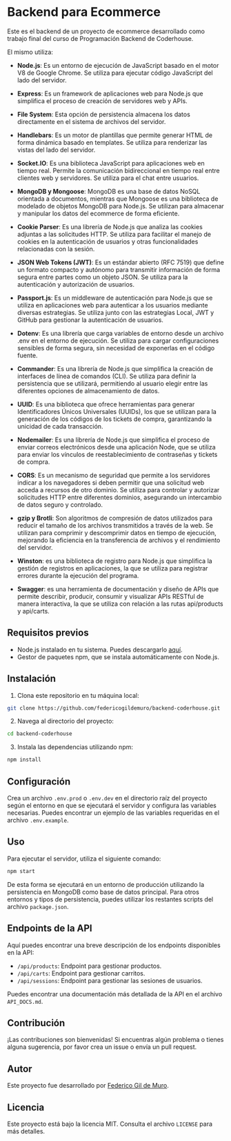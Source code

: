 # Backend para Ecommerce

Este es el backend de un proyecto de ecommerce desarrollado como trabajo final del curso de Programación Backend de Coderhouse.

El mismo utiliza:

- **Node.js**: Es un entorno de ejecución de JavaScript basado en el motor V8 de Google Chrome. Se utiliza para ejecutar código JavaScript del lado del servidor.

- **Express**: Es un framework de aplicaciones web para Node.js que simplifica el proceso de creación de servidores web y APIs.

- **File System**: Esta opción de persistencia almacena los datos directamente en el sistema de archivos del servidor.

- **Handlebars**: Es un motor de plantillas que permite generar HTML de forma dinámica basado en templates. Se utiliza para renderizar las vistas del lado del servidor.

- **Socket.IO**: Es una biblioteca JavaScript para aplicaciones web en tiempo real. Permite la comunicación bidireccional en tiempo real entre clientes web y servidores. Se utiliza para el chat entre usuarios.

- **MongoDB y Mongoose**: MongoDB es una base de datos NoSQL orientada a documentos, mientras que Mongoose es una biblioteca de modelado de objetos MongoDB para Node.js. Se utilizan para almacenar y manipular los datos del ecommerce de forma eficiente.

- **Cookie Parser**: Es una librería de Node.js que analiza las cookies adjuntas a las solicitudes HTTP. Se utiliza para facilitar el manejo de cookies en la autenticación de usuarios y otras funcionalidades relacionadas con la sesión.

- **JSON Web Tokens (JWT)**: Es un estándar abierto (RFC 7519) que define un formato compacto y autónomo para transmitir información de forma segura entre partes como un objeto JSON. Se utiliza para la autenticación y autorización de usuarios.

- **Passport.js**: Es un middleware de autenticación para Node.js que se utiliza en aplicaciones web para autenticar a los usuarios mediante diversas estrategias. Se utiliza junto con las estrategias Local, JWT y GitHub para gestionar la autenticación de usuarios.

- **Dotenv**: Es una librería que carga variables de entorno desde un archivo .env en el entorno de ejecución. Se utiliza para cargar configuraciones sensibles de forma segura, sin necesidad de exponerlas en el código fuente.

- **Commander**: Es una librería de Node.js que simplifica la creación de interfaces de línea de comandos (CLI). Se utiliza para definir la persistencia que se utilizará, permitiendo al usuario elegir entre las diferentes opciones de almacenamiento de datos.

- **UUID**: Es una biblioteca que ofrece herramientas para generar Identificadores Únicos Universales (UUIDs), los que se utilizan para la generación de los códigos de los tickets de compra, garantizando la unicidad de cada transacción.

- **Nodemailer**: Es una librería de Node.js que simplifica el proceso de enviar correos electrónicos desde una aplicación Node, que se utiliza para enviar los vínculos de reestablecimiento de contraseñas y tickets de compra.

- **CORS**: Es un mecanismo de seguridad que permite a los servidores indicar a los navegadores si deben permitir que una solicitud web acceda a recursos de otro dominio. Se utiliza para controlar y autorizar solicitudes HTTP entre diferentes dominios, asegurando un intercambio de datos seguro y controlado.

- **gzip y Brotli**: Son algoritmos de compresión de datos utilizados para reducir el tamaño de los archivos transmitidos a través de la web. Se utilizan para comprimir y descomprimir datos en tiempo de ejecución, mejorando la eficiencia en la transferencia de archivos y el rendimiento del servidor.

- **Winston**: es una biblioteca de registro para Node.js que simplifica la gestión de registros en aplicaciones, la que se utiliza para registrar errores durante la ejecución del programa.

- **Swagger**: es una herramienta de documentación y diseño de APIs que permite describir, producir, consumir y visualizar APIs RESTful de manera interactiva, la que se utiliza con relación a las rutas api/products y api/carts.

## Requisitos previos

- Node.js instalado en tu sistema. Puedes descargarlo [aquí](https://nodejs.org/).
- Gestor de paquetes npm, que se instala automáticamente con Node.js.

## Instalación

1. Clona este repositorio en tu máquina local:

```bash
git clone https://github.com/federicogildemuro/backend-coderhouse.git
```

2. Navega al directorio del proyecto:

```bash
cd backend-coderhouse
```

3. Instala las dependencias utilizando npm:

```bash
npm install
```

## Configuración

Crea un archivo `.env.prod` o `.env.dev` en el directorio raíz del proyecto según el entorno en que se ejecutará el servidor y configura las variables necesarias. Puedes encontrar un ejemplo de las variables requeridas en el archivo `.env.example`.

## Uso

Para ejecutar el servidor, utiliza el siguiente comando:

```bash
npm start
```

De esta forma se ejecutará en un entorno de producción utilizando la persistencia en MongoDB como base de datos principal. Para otros entornos y tipos de persistencia, puedes utilizar los restantes scripts del archivo `package.json`.

## Endpoints de la API

Aquí puedes encontrar una breve descripción de los endpoints disponibles en la API:

- `/api/products`: Endpoint para gestionar productos.
- `/api/carts`: Endpoint para gestionar carritos.
- `/api/sessions`: Endpoint para gestionar las sesiones de usuarios.

Puedes encontrar una documentación más detallada de la API en el archivo `API_DOCS.md`.

## Contribución

¡Las contribuciones son bienvenidas! Si encuentras algún problema o tienes alguna sugerencia, por favor crea un issue o envía un pull request.

## Autor

Este proyecto fue desarrollado por [Federico Gil de Muro](https://github.com/federicogildemuro).

## Licencia

Este proyecto está bajo la licencia MIT. Consulta el archivo `LICENSE` para más detalles.
